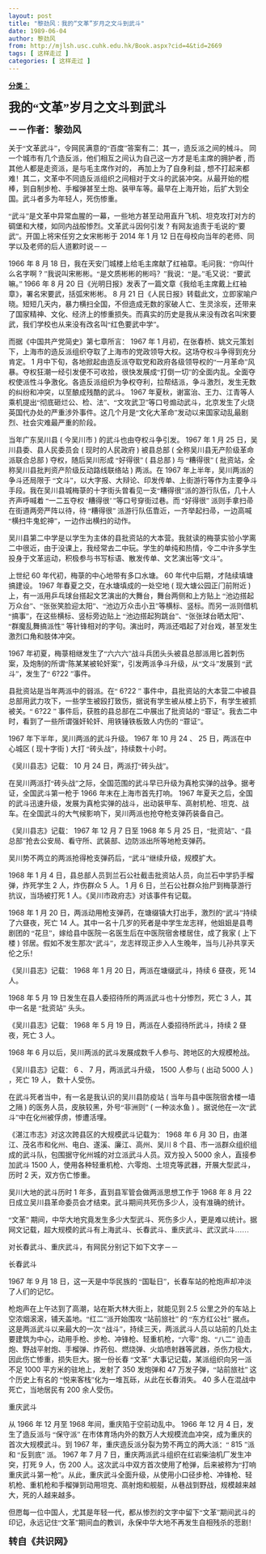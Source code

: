 ```yaml
---
layout: post
title: "黎劲风：我的“文革”岁月之文斗到武斗"
date: 1989-06-04
author: 黎劲风
from: http://mjlsh.usc.cuhk.edu.hk/Book.aspx?cid=4&tid=2669
tags: [ 这样走过 ]
categories: [ 这样走过 ]
---
```


<div style="margin: 15px 10px 10px 0px;">
 <div>
  <span id="ctl00_ContentPlaceHolder1_chapter1_SubjectLabel" style="font-weight:bold;text-decoration:underline;">
   分类：
  </span>
 </div>
 <!--[if gte mso 9]><xml>
 <o:OfficeDocumentSettings>
  <o:AllowPNG/>
 </o:OfficeDocumentSettings>
</xml><![endif]-->
 <!--[if gte mso 9]><xml>
 <w:WordDocument>
  <w:View>Normal</w:View>
  <w:Zoom>0</w:Zoom>
  <w:TrackMoves/>
  <w:TrackFormatting/>
  <w:PunctuationKerning/>
  <w:ValidateAgainstSchemas/>
  <w:SaveIfXMLInvalid>false</w:SaveIfXMLInvalid>
  <w:IgnoreMixedContent>false</w:IgnoreMixedContent>
  <w:AlwaysShowPlaceholderText>false</w:AlwaysShowPlaceholderText>
  <w:DoNotPromoteQF/>
  <w:LidThemeOther>EN-US</w:LidThemeOther>
  <w:LidThemeAsian>JA</w:LidThemeAsian>
  <w:LidThemeComplexScript>X-NONE</w:LidThemeComplexScript>
  <w:Compatibility>
   <w:BreakWrappedTables/>
   <w:SnapToGridInCell/>
   <w:WrapTextWithPunct/>
   <w:UseAsianBreakRules/>
   <w:DontGrowAutofit/>
   <w:SplitPgBreakAndParaMark/>
   <w:EnableOpenTypeKerning/>
   <w:DontFlipMirrorIndents/>
   <w:OverrideTableStyleHps/>
   <w:UseFELayout/>
  </w:Compatibility>
  <m:mathPr>
   <m:mathFont m:val="Cambria Math"/>
   <m:brkBin m:val="before"/>
   <m:brkBinSub m:val="&#45;-"/>
   <m:smallFrac m:val="off"/>
   <m:dispDef/>
   <m:lMargin m:val="0"/>
   <m:rMargin m:val="0"/>
   <m:defJc m:val="centerGroup"/>
   <m:wrapIndent m:val="1440"/>
   <m:intLim m:val="subSup"/>
   <m:naryLim m:val="undOvr"/>
  </m:mathPr></w:WordDocument>
</xml><![endif]-->
 <!--[if gte mso 9]><xml>
 <w:LatentStyles DefLockedState="false" DefUnhideWhenUsed="true"
  DefSemiHidden="true" DefQFormat="false" DefPriority="99"
  LatentStyleCount="276">
  <w:LsdException Locked="false" Priority="0" SemiHidden="false"
   UnhideWhenUsed="false" QFormat="true" Name="Normal"/>
  <w:LsdException Locked="false" Priority="9" SemiHidden="false"
   UnhideWhenUsed="false" QFormat="true" Name="heading 1"/>
  <w:LsdException Locked="false" Priority="9" QFormat="true" Name="heading 2"/>
  <w:LsdException Locked="false" Priority="9" QFormat="true" Name="heading 3"/>
  <w:LsdException Locked="false" Priority="9" QFormat="true" Name="heading 4"/>
  <w:LsdException Locked="false" Priority="9" QFormat="true" Name="heading 5"/>
  <w:LsdException Locked="false" Priority="9" QFormat="true" Name="heading 6"/>
  <w:LsdException Locked="false" Priority="9" QFormat="true" Name="heading 7"/>
  <w:LsdException Locked="false" Priority="9" QFormat="true" Name="heading 8"/>
  <w:LsdException Locked="false" Priority="9" QFormat="true" Name="heading 9"/>
  <w:LsdException Locked="false" Priority="39" Name="toc 1"/>
  <w:LsdException Locked="false" Priority="39" Name="toc 2"/>
  <w:LsdException Locked="false" Priority="39" Name="toc 3"/>
  <w:LsdException Locked="false" Priority="39" Name="toc 4"/>
  <w:LsdException Locked="false" Priority="39" Name="toc 5"/>
  <w:LsdException Locked="false" Priority="39" Name="toc 6"/>
  <w:LsdException Locked="false" Priority="39" Name="toc 7"/>
  <w:LsdException Locked="false" Priority="39" Name="toc 8"/>
  <w:LsdException Locked="false" Priority="39" Name="toc 9"/>
  <w:LsdException Locked="false" Priority="35" QFormat="true" Name="caption"/>
  <w:LsdException Locked="false" Priority="10" SemiHidden="false"
   UnhideWhenUsed="false" QFormat="true" Name="Title"/>
  <w:LsdException Locked="false" Priority="0" Name="Default Paragraph Font"/>
  <w:LsdException Locked="false" Priority="11" SemiHidden="false"
   UnhideWhenUsed="false" QFormat="true" Name="Subtitle"/>
  <w:LsdException Locked="false" Priority="22" SemiHidden="false"
   UnhideWhenUsed="false" QFormat="true" Name="Strong"/>
  <w:LsdException Locked="false" Priority="20" SemiHidden="false"
   UnhideWhenUsed="false" QFormat="true" Name="Emphasis"/>
  <w:LsdException Locked="false" Priority="59" SemiHidden="false"
   UnhideWhenUsed="false" Name="Table Grid"/>
  <w:LsdException Locked="false" UnhideWhenUsed="false" Name="Placeholder Text"/>
  <w:LsdException Locked="false" Priority="1" SemiHidden="false"
   UnhideWhenUsed="false" QFormat="true" Name="No Spacing"/>
  <w:LsdException Locked="false" Priority="60" SemiHidden="false"
   UnhideWhenUsed="false" Name="Light Shading"/>
  <w:LsdException Locked="false" Priority="61" SemiHidden="false"
   UnhideWhenUsed="false" Name="Light List"/>
  <w:LsdException Locked="false" Priority="62" SemiHidden="false"
   UnhideWhenUsed="false" Name="Light Grid"/>
  <w:LsdException Locked="false" Priority="63" SemiHidden="false"
   UnhideWhenUsed="false" Name="Medium Shading 1"/>
  <w:LsdException Locked="false" Priority="64" SemiHidden="false"
   UnhideWhenUsed="false" Name="Medium Shading 2"/>
  <w:LsdException Locked="false" Priority="65" SemiHidden="false"
   UnhideWhenUsed="false" Name="Medium List 1"/>
  <w:LsdException Locked="false" Priority="66" SemiHidden="false"
   UnhideWhenUsed="false" Name="Medium List 2"/>
  <w:LsdException Locked="false" Priority="67" SemiHidden="false"
   UnhideWhenUsed="false" Name="Medium Grid 1"/>
  <w:LsdException Locked="false" Priority="68" SemiHidden="false"
   UnhideWhenUsed="false" Name="Medium Grid 2"/>
  <w:LsdException Locked="false" Priority="69" SemiHidden="false"
   UnhideWhenUsed="false" Name="Medium Grid 3"/>
  <w:LsdException Locked="false" Priority="70" SemiHidden="false"
   UnhideWhenUsed="false" Name="Dark List"/>
  <w:LsdException Locked="false" Priority="71" SemiHidden="false"
   UnhideWhenUsed="false" Name="Colorful Shading"/>
  <w:LsdException Locked="false" Priority="72" SemiHidden="false"
   UnhideWhenUsed="false" Name="Colorful List"/>
  <w:LsdException Locked="false" Priority="73" SemiHidden="false"
   UnhideWhenUsed="false" Name="Colorful Grid"/>
  <w:LsdException Locked="false" Priority="60" SemiHidden="false"
   UnhideWhenUsed="false" Name="Light Shading Accent 1"/>
  <w:LsdException Locked="false" Priority="61" SemiHidden="false"
   UnhideWhenUsed="false" Name="Light List Accent 1"/>
  <w:LsdException Locked="false" Priority="62" SemiHidden="false"
   UnhideWhenUsed="false" Name="Light Grid Accent 1"/>
  <w:LsdException Locked="false" Priority="63" SemiHidden="false"
   UnhideWhenUsed="false" Name="Medium Shading 1 Accent 1"/>
  <w:LsdException Locked="false" Priority="64" SemiHidden="false"
   UnhideWhenUsed="false" Name="Medium Shading 2 Accent 1"/>
  <w:LsdException Locked="false" Priority="65" SemiHidden="false"
   UnhideWhenUsed="false" Name="Medium List 1 Accent 1"/>
  <w:LsdException Locked="false" UnhideWhenUsed="false" Name="Revision"/>
  <w:LsdException Locked="false" Priority="34" SemiHidden="false"
   UnhideWhenUsed="false" QFormat="true" Name="List Paragraph"/>
  <w:LsdException Locked="false" Priority="29" SemiHidden="false"
   UnhideWhenUsed="false" QFormat="true" Name="Quote"/>
  <w:LsdException Locked="false" Priority="30" SemiHidden="false"
   UnhideWhenUsed="false" QFormat="true" Name="Intense Quote"/>
  <w:LsdException Locked="false" Priority="66" SemiHidden="false"
   UnhideWhenUsed="false" Name="Medium List 2 Accent 1"/>
  <w:LsdException Locked="false" Priority="67" SemiHidden="false"
   UnhideWhenUsed="false" Name="Medium Grid 1 Accent 1"/>
  <w:LsdException Locked="false" Priority="68" SemiHidden="false"
   UnhideWhenUsed="false" Name="Medium Grid 2 Accent 1"/>
  <w:LsdException Locked="false" Priority="69" SemiHidden="false"
   UnhideWhenUsed="false" Name="Medium Grid 3 Accent 1"/>
  <w:LsdException Locked="false" Priority="70" SemiHidden="false"
   UnhideWhenUsed="false" Name="Dark List Accent 1"/>
  <w:LsdException Locked="false" Priority="71" SemiHidden="false"
   UnhideWhenUsed="false" Name="Colorful Shading Accent 1"/>
  <w:LsdException Locked="false" Priority="72" SemiHidden="false"
   UnhideWhenUsed="false" Name="Colorful List Accent 1"/>
  <w:LsdException Locked="false" Priority="73" SemiHidden="false"
   UnhideWhenUsed="false" Name="Colorful Grid Accent 1"/>
  <w:LsdException Locked="false" Priority="60" SemiHidden="false"
   UnhideWhenUsed="false" Name="Light Shading Accent 2"/>
  <w:LsdException Locked="false" Priority="61" SemiHidden="false"
   UnhideWhenUsed="false" Name="Light List Accent 2"/>
  <w:LsdException Locked="false" Priority="62" SemiHidden="false"
   UnhideWhenUsed="false" Name="Light Grid Accent 2"/>
  <w:LsdException Locked="false" Priority="63" SemiHidden="false"
   UnhideWhenUsed="false" Name="Medium Shading 1 Accent 2"/>
  <w:LsdException Locked="false" Priority="64" SemiHidden="false"
   UnhideWhenUsed="false" Name="Medium Shading 2 Accent 2"/>
  <w:LsdException Locked="false" Priority="65" SemiHidden="false"
   UnhideWhenUsed="false" Name="Medium List 1 Accent 2"/>
  <w:LsdException Locked="false" Priority="66" SemiHidden="false"
   UnhideWhenUsed="false" Name="Medium List 2 Accent 2"/>
  <w:LsdException Locked="false" Priority="67" SemiHidden="false"
   UnhideWhenUsed="false" Name="Medium Grid 1 Accent 2"/>
  <w:LsdException Locked="false" Priority="68" SemiHidden="false"
   UnhideWhenUsed="false" Name="Medium Grid 2 Accent 2"/>
  <w:LsdException Locked="false" Priority="69" SemiHidden="false"
   UnhideWhenUsed="false" Name="Medium Grid 3 Accent 2"/>
  <w:LsdException Locked="false" Priority="70" SemiHidden="false"
   UnhideWhenUsed="false" Name="Dark List Accent 2"/>
  <w:LsdException Locked="false" Priority="71" SemiHidden="false"
   UnhideWhenUsed="false" Name="Colorful Shading Accent 2"/>
  <w:LsdException Locked="false" Priority="72" SemiHidden="false"
   UnhideWhenUsed="false" Name="Colorful List Accent 2"/>
  <w:LsdException Locked="false" Priority="73" SemiHidden="false"
   UnhideWhenUsed="false" Name="Colorful Grid Accent 2"/>
  <w:LsdException Locked="false" Priority="60" SemiHidden="false"
   UnhideWhenUsed="false" Name="Light Shading Accent 3"/>
  <w:LsdException Locked="false" Priority="61" SemiHidden="false"
   UnhideWhenUsed="false" Name="Light List Accent 3"/>
  <w:LsdException Locked="false" Priority="62" SemiHidden="false"
   UnhideWhenUsed="false" Name="Light Grid Accent 3"/>
  <w:LsdException Locked="false" Priority="63" SemiHidden="false"
   UnhideWhenUsed="false" Name="Medium Shading 1 Accent 3"/>
  <w:LsdException Locked="false" Priority="64" SemiHidden="false"
   UnhideWhenUsed="false" Name="Medium Shading 2 Accent 3"/>
  <w:LsdException Locked="false" Priority="65" SemiHidden="false"
   UnhideWhenUsed="false" Name="Medium List 1 Accent 3"/>
  <w:LsdException Locked="false" Priority="66" SemiHidden="false"
   UnhideWhenUsed="false" Name="Medium List 2 Accent 3"/>
  <w:LsdException Locked="false" Priority="67" SemiHidden="false"
   UnhideWhenUsed="false" Name="Medium Grid 1 Accent 3"/>
  <w:LsdException Locked="false" Priority="68" SemiHidden="false"
   UnhideWhenUsed="false" Name="Medium Grid 2 Accent 3"/>
  <w:LsdException Locked="false" Priority="69" SemiHidden="false"
   UnhideWhenUsed="false" Name="Medium Grid 3 Accent 3"/>
  <w:LsdException Locked="false" Priority="70" SemiHidden="false"
   UnhideWhenUsed="false" Name="Dark List Accent 3"/>
  <w:LsdException Locked="false" Priority="71" SemiHidden="false"
   UnhideWhenUsed="false" Name="Colorful Shading Accent 3"/>
  <w:LsdException Locked="false" Priority="72" SemiHidden="false"
   UnhideWhenUsed="false" Name="Colorful List Accent 3"/>
  <w:LsdException Locked="false" Priority="73" SemiHidden="false"
   UnhideWhenUsed="false" Name="Colorful Grid Accent 3"/>
  <w:LsdException Locked="false" Priority="60" SemiHidden="false"
   UnhideWhenUsed="false" Name="Light Shading Accent 4"/>
  <w:LsdException Locked="false" Priority="61" SemiHidden="false"
   UnhideWhenUsed="false" Name="Light List Accent 4"/>
  <w:LsdException Locked="false" Priority="62" SemiHidden="false"
   UnhideWhenUsed="false" Name="Light Grid Accent 4"/>
  <w:LsdException Locked="false" Priority="63" SemiHidden="false"
   UnhideWhenUsed="false" Name="Medium Shading 1 Accent 4"/>
  <w:LsdException Locked="false" Priority="64" SemiHidden="false"
   UnhideWhenUsed="false" Name="Medium Shading 2 Accent 4"/>
  <w:LsdException Locked="false" Priority="65" SemiHidden="false"
   UnhideWhenUsed="false" Name="Medium List 1 Accent 4"/>
  <w:LsdException Locked="false" Priority="66" SemiHidden="false"
   UnhideWhenUsed="false" Name="Medium List 2 Accent 4"/>
  <w:LsdException Locked="false" Priority="67" SemiHidden="false"
   UnhideWhenUsed="false" Name="Medium Grid 1 Accent 4"/>
  <w:LsdException Locked="false" Priority="68" SemiHidden="false"
   UnhideWhenUsed="false" Name="Medium Grid 2 Accent 4"/>
  <w:LsdException Locked="false" Priority="69" SemiHidden="false"
   UnhideWhenUsed="false" Name="Medium Grid 3 Accent 4"/>
  <w:LsdException Locked="false" Priority="70" SemiHidden="false"
   UnhideWhenUsed="false" Name="Dark List Accent 4"/>
  <w:LsdException Locked="false" Priority="71" SemiHidden="false"
   UnhideWhenUsed="false" Name="Colorful Shading Accent 4"/>
  <w:LsdException Locked="false" Priority="72" SemiHidden="false"
   UnhideWhenUsed="false" Name="Colorful List Accent 4"/>
  <w:LsdException Locked="false" Priority="73" SemiHidden="false"
   UnhideWhenUsed="false" Name="Colorful Grid Accent 4"/>
  <w:LsdException Locked="false" Priority="60" SemiHidden="false"
   UnhideWhenUsed="false" Name="Light Shading Accent 5"/>
  <w:LsdException Locked="false" Priority="61" SemiHidden="false"
   UnhideWhenUsed="false" Name="Light List Accent 5"/>
  <w:LsdException Locked="false" Priority="62" SemiHidden="false"
   UnhideWhenUsed="false" Name="Light Grid Accent 5"/>
  <w:LsdException Locked="false" Priority="63" SemiHidden="false"
   UnhideWhenUsed="false" Name="Medium Shading 1 Accent 5"/>
  <w:LsdException Locked="false" Priority="64" SemiHidden="false"
   UnhideWhenUsed="false" Name="Medium Shading 2 Accent 5"/>
  <w:LsdException Locked="false" Priority="65" SemiHidden="false"
   UnhideWhenUsed="false" Name="Medium List 1 Accent 5"/>
  <w:LsdException Locked="false" Priority="66" SemiHidden="false"
   UnhideWhenUsed="false" Name="Medium List 2 Accent 5"/>
  <w:LsdException Locked="false" Priority="67" SemiHidden="false"
   UnhideWhenUsed="false" Name="Medium Grid 1 Accent 5"/>
  <w:LsdException Locked="false" Priority="68" SemiHidden="false"
   UnhideWhenUsed="false" Name="Medium Grid 2 Accent 5"/>
  <w:LsdException Locked="false" Priority="69" SemiHidden="false"
   UnhideWhenUsed="false" Name="Medium Grid 3 Accent 5"/>
  <w:LsdException Locked="false" Priority="70" SemiHidden="false"
   UnhideWhenUsed="false" Name="Dark List Accent 5"/>
  <w:LsdException Locked="false" Priority="71" SemiHidden="false"
   UnhideWhenUsed="false" Name="Colorful Shading Accent 5"/>
  <w:LsdException Locked="false" Priority="72" SemiHidden="false"
   UnhideWhenUsed="false" Name="Colorful List Accent 5"/>
  <w:LsdException Locked="false" Priority="73" SemiHidden="false"
   UnhideWhenUsed="false" Name="Colorful Grid Accent 5"/>
  <w:LsdException Locked="false" Priority="60" SemiHidden="false"
   UnhideWhenUsed="false" Name="Light Shading Accent 6"/>
  <w:LsdException Locked="false" Priority="61" SemiHidden="false"
   UnhideWhenUsed="false" Name="Light List Accent 6"/>
  <w:LsdException Locked="false" Priority="62" SemiHidden="false"
   UnhideWhenUsed="false" Name="Light Grid Accent 6"/>
  <w:LsdException Locked="false" Priority="63" SemiHidden="false"
   UnhideWhenUsed="false" Name="Medium Shading 1 Accent 6"/>
  <w:LsdException Locked="false" Priority="64" SemiHidden="false"
   UnhideWhenUsed="false" Name="Medium Shading 2 Accent 6"/>
  <w:LsdException Locked="false" Priority="65" SemiHidden="false"
   UnhideWhenUsed="false" Name="Medium List 1 Accent 6"/>
  <w:LsdException Locked="false" Priority="66" SemiHidden="false"
   UnhideWhenUsed="false" Name="Medium List 2 Accent 6"/>
  <w:LsdException Locked="false" Priority="67" SemiHidden="false"
   UnhideWhenUsed="false" Name="Medium Grid 1 Accent 6"/>
  <w:LsdException Locked="false" Priority="68" SemiHidden="false"
   UnhideWhenUsed="false" Name="Medium Grid 2 Accent 6"/>
  <w:LsdException Locked="false" Priority="69" SemiHidden="false"
   UnhideWhenUsed="false" Name="Medium Grid 3 Accent 6"/>
  <w:LsdException Locked="false" Priority="70" SemiHidden="false"
   UnhideWhenUsed="false" Name="Dark List Accent 6"/>
  <w:LsdException Locked="false" Priority="71" SemiHidden="false"
   UnhideWhenUsed="false" Name="Colorful Shading Accent 6"/>
  <w:LsdException Locked="false" Priority="72" SemiHidden="false"
   UnhideWhenUsed="false" Name="Colorful List Accent 6"/>
  <w:LsdException Locked="false" Priority="73" SemiHidden="false"
   UnhideWhenUsed="false" Name="Colorful Grid Accent 6"/>
  <w:LsdException Locked="false" Priority="19" SemiHidden="false"
   UnhideWhenUsed="false" QFormat="true" Name="Subtle Emphasis"/>
  <w:LsdException Locked="false" Priority="21" SemiHidden="false"
   UnhideWhenUsed="false" QFormat="true" Name="Intense Emphasis"/>
  <w:LsdException Locked="false" Priority="31" SemiHidden="false"
   UnhideWhenUsed="false" QFormat="true" Name="Subtle Reference"/>
  <w:LsdException Locked="false" Priority="32" SemiHidden="false"
   UnhideWhenUsed="false" QFormat="true" Name="Intense Reference"/>
  <w:LsdException Locked="false" Priority="33" SemiHidden="false"
   UnhideWhenUsed="false" QFormat="true" Name="Book Title"/>
  <w:LsdException Locked="false" Priority="37" Name="Bibliography"/>
  <w:LsdException Locked="false" Priority="39" QFormat="true" Name="TOC Heading"/>
 </w:LatentStyles>
</xml><![endif]-->
 <!--[if gte mso 10]>
<style>
 /* Style Definitions */
table.MsoNormalTable
	{mso-style-name:"Table Normal";
	mso-tstyle-rowband-size:0;
	mso-tstyle-colband-size:0;
	mso-style-noshow:yes;
	mso-style-priority:99;
	mso-style-parent:"";
	mso-padding-alt:0in 5.4pt 0in 5.4pt;
	mso-para-margin:0in;
	mso-para-margin-bottom:.0001pt;
	mso-pagination:widow-orphan;
	font-size:10.0pt;
	font-family:"Times New Roman";}
</style>
<![endif]-->
 <!--StartFragment-->
 <p class="MsoNormal">
  <o:p>
   <b>
    <font size="5">
    </font>
   </b>
  </o:p>
 </p>
 <p class="MsoNormal">
  <b>
   <span lang="ZH-CN" style="font-family: 宋体;">
    <font size="5">
     我的“文革”岁月之文斗到武斗
    </font>
   </span>
   <font size="4">
    <o:p>
    </o:p>
   </font>
  </b>
 </p>
 <p class="MsoNormal">
  <b>
   <font size="4">
    <span lang="ZH-CN" style='font-family:宋体;mso-ascii-font-family:
"Times New Roman"'>
     －－作者：黎劲风
    </span>
    <o:p>
    </o:p>
   </font>
  </b>
 </p>
 <p class="MsoNormal">
  <o:p>
  </o:p>
 </p>
 <p class="MsoNormal">
  <span lang="ZH-CN" style='font-family:宋体;mso-ascii-font-family:
"Times New Roman"'>
   关于“文革武斗”，令网民满意的“百度”答案有二：其一，造反派之间的械斗。
  </span>
  <span lang="ZH-CN">
  </span>
  <span lang="ZH-CN" style='font-family:宋体;mso-ascii-font-family:"Times New Roman"'>
   同一个城市有几个造反派，他们相互之间认为自己这一方才是毛主席的拥护者
  </span>
  ,
  <span lang="ZH-CN" style='font-family:宋体;mso-ascii-font-family:"Times New Roman"'>
   而其他人都是走资派，是与毛主席作对的，
  </span>
  <span lang="ZH-CN">
  </span>
  <span lang="ZH-CN" style='font-family:宋体;mso-ascii-font-family:
"Times New Roman"'>
   再加上为了自身利益
  </span>
  ,
  <span lang="ZH-CN" style='font-family:宋体;
mso-ascii-font-family:"Times New Roman"'>
   想不打起来都难！其二，文革中不同造反派组织之间相对于文斗的武装冲突。从最开始的棍棒，到自制步枪、手榴弹甚至土炮、装甲车等。最早在上海开始，后扩大到全国。武斗者多为年轻人，死伤惨重。
  </span>
  <o:p>
  </o:p>
 </p>
 <p class="MsoNormal">
  <span lang="ZH-CN" style='font-family:宋体;mso-ascii-font-family:
"Times New Roman"'>
   “武斗”是文革中异常血腥的一幕，一些地方甚至动用直升飞机、坦克攻打对方的碉堡和大楼，如同内战般惨烈。文革武斗因何引发
  </span>
  ?
  <span lang="ZH-CN" style='font-family:宋体;mso-ascii-font-family:"Times New Roman"'>
   有网友追责于毛说的“要武”。开国上将宋任穷之女宋彬彬于
  </span>
  2014
  <span lang="ZH-CN" style='font-family:宋体;mso-ascii-font-family:"Times New Roman"'>
   年
  </span>
  1
  <span lang="ZH-CN" style='font-family:宋体;mso-ascii-font-family:"Times New Roman"'>
   月
  </span>
  12
  <span lang="ZH-CN" style='font-family:宋体;mso-ascii-font-family:"Times New Roman"'>
   日在母校向当年的老师、同学以及老师的后人道歉时说－－
  </span>
  <o:p>
  </o:p>
 </p>
 <p class="MsoNormal">
  1966
  <span lang="ZH-CN" style='font-family:宋体;mso-ascii-font-family:
"Times New Roman"'>
   年
  </span>
  8
  <span lang="ZH-CN" style='font-family:宋体;mso-ascii-font-family:
"Times New Roman"'>
   月
  </span>
  18
  <span lang="ZH-CN" style='font-family:宋体;mso-ascii-font-family:
"Times New Roman"'>
   日，我在天安门城楼上给毛主席献了红袖章。毛问我：“你叫什么名字啊
  </span>
  ?
  <span lang="ZH-CN" style='font-family:宋体;mso-ascii-font-family:"Times New Roman"'>
   ”我说叫宋彬彬。“是文质彬彬的彬吗？”我说：“是。”毛又说：“要武嘛。”
  </span>
  1966
  <span lang="ZH-CN" style='font-family:宋体;mso-ascii-font-family:"Times New Roman"'>
   年
  </span>
  8
  <span lang="ZH-CN" style='font-family:宋体;mso-ascii-font-family:"Times New Roman"'>
   月
  </span>
  20
  <span lang="ZH-CN" style='font-family:宋体;mso-ascii-font-family:"Times New Roman"'>
   日《光明日报》发表了一篇文章《我给毛主席戴上红袖章》，署名宋要武，括弧宋彬彬。
  </span>
  8
  <span lang="ZH-CN" style='font-family:宋体;mso-ascii-font-family:"Times New Roman"'>
   月
  </span>
  21
  <span lang="ZH-CN" style='font-family:宋体;mso-ascii-font-family:"Times New Roman"'>
   日《人民日报》转载此文，立即家喻户晓。短短几天内，暴力横扫全国，不但造成无数的家破人亡、生灵涂炭，还带来了国家精神、文化、经济上的惨重损失。而真实的历史是我从来没有改名叫宋要武，我们学校也从来没有改名叫“红色要武中学”。
  </span>
  <o:p>
  </o:p>
 </p>
 <p class="MsoNormal">
  <span lang="ZH-CN" style='font-family:宋体;mso-ascii-font-family:
"Times New Roman"'>
   而据《中国共产党简史》第七章所言：
  </span>
  1967
  <span lang="ZH-CN" style='font-family:宋体;mso-ascii-font-family:"Times New Roman"'>
   年
  </span>
  1
  <span lang="ZH-CN" style='font-family:宋体;mso-ascii-font-family:"Times New Roman"'>
   月初，在张春桥、姚文元策划下，上海市的造反派组织夺取了上海市的党政领导大权。这场夺权斗争得到充分肯定。
  </span>
  1
  <span lang="ZH-CN" style='font-family:宋体;mso-ascii-font-family:"Times New Roman"'>
   月中下旬，各地掀起由造反派夺取党和政府各级领导权的“一月革命”风暴。夺权狂潮一经引发便不可收拾，很快发展成“打倒一切”的全面内乱。全面夺权使派性斗争激化。各造反派组织为争权夺利，拉帮结派，争斗激烈，发生无数的纠纷和冲突，以至酿成残酷的武斗。
  </span>
  1967
  <span lang="ZH-CN" style='font-family:宋体;mso-ascii-font-family:"Times New Roman"'>
   年夏秋，谢富治、王力、江青等人乘机提出“彻底砸烂公、检、法”、“文攻武卫”等口号煽动武斗，北京发生了火烧英国代办处的严重涉外事件。这几个月是“文化大革命”发动以来国家动乱最剧烈、社会灾难最严重的阶段。
  </span>
  <o:p>
  </o:p>
 </p>
 <p class="MsoNormal">
  <span lang="ZH-CN" style='font-family:宋体;mso-ascii-font-family:
"Times New Roman"'>
   当年广东吴川县
  </span>
  (
  <span lang="ZH-CN" style='font-family:宋体;
mso-ascii-font-family:"Times New Roman"'>
   今吴川市
  </span>
  )
  <span lang="ZH-CN" style='font-family:宋体;mso-ascii-font-family:"Times New Roman"'>
   的武斗也由夺权斗争引发。
  </span>
  1967
  <span lang="ZH-CN" style='font-family:宋体;mso-ascii-font-family:"Times New Roman"'>
   年
  </span>
  1
  <span lang="ZH-CN" style='font-family:宋体;mso-ascii-font-family:"Times New Roman"'>
   月
  </span>
  25
  <span lang="ZH-CN" style='font-family:宋体;mso-ascii-font-family:"Times New Roman"'>
   日，吴川县委、县人民委员会
  </span>
  (
  <span lang="ZH-CN" style='font-family:宋体;mso-ascii-font-family:"Times New Roman"'>
   现时的人民政府
  </span>
  )
  <span lang="ZH-CN" style='font-family:宋体;mso-ascii-font-family:"Times New Roman"'>
   被县总部
  </span>
  (
  <span lang="ZH-CN" style='font-family:宋体;mso-ascii-font-family:"Times New Roman"'>
   全称吴川县无产阶级革命派联合总部
  </span>
  )
  <span lang="ZH-CN" style='font-family:宋体;mso-ascii-font-family:"Times New Roman"'>
   夺权，随后吴川形成
  </span>
  <span lang="ZH-CN">
  </span>
  <span lang="ZH-CN" style='font-family:宋体;mso-ascii-font-family:
"Times New Roman"'>
   “好得很”
  </span>
  (
  <span lang="ZH-CN" style='font-family:宋体;
mso-ascii-font-family:"Times New Roman"'>
   县总部
  </span>
  )
  <span lang="ZH-CN" style='font-family:宋体;mso-ascii-font-family:"Times New Roman"'>
   与
  </span>
  <span lang="ZH-CN">
  </span>
  <span lang="ZH-CN" style='font-family:宋体;mso-ascii-font-family:
"Times New Roman"'>
   “糟得很”
  </span>
  (
  <span lang="ZH-CN" style='font-family:宋体;
mso-ascii-font-family:"Times New Roman"'>
   批资站，全称吴川县批判资产阶级反动路线联络站
  </span>
  )
  <span lang="ZH-CN" style='font-family:宋体;mso-ascii-font-family:"Times New Roman"'>
   两派。在
  </span>
  1967
  <span lang="ZH-CN" style='font-family:宋体;mso-ascii-font-family:"Times New Roman"'>
   年上半年，吴川两派的争斗还局限于
  </span>
  <span lang="ZH-CN">
  </span>
  <span lang="ZH-CN" style='font-family:宋体;mso-ascii-font-family:
"Times New Roman"'>
   “文斗”，以大字报、大辩论、印发传单、上街游行等作为主要争斗手段。我在吴川县城梅菉的十字街头曾看见一支“糟得很”派的游行队伍，几十人齐声呼喊着
  </span>
  <span lang="ZH-CN">
  </span>
  <span lang="ZH-CN" style='font-family:宋体;mso-ascii-font-family:
"Times New Roman"'>
   “一二五夺权
  </span>
  <span lang="ZH-CN">
  </span>
  <span lang="ZH-CN" style='font-family:宋体;mso-ascii-font-family:"Times New Roman"'>
   ‘糟得很’
  </span>
  <span lang="ZH-CN">
  </span>
  <span lang="ZH-CN" style='font-family:宋体;mso-ascii-font-family:
"Times New Roman"'>
   ”等口号穿街过巷。而
  </span>
  <span lang="ZH-CN">
  </span>
  <span lang="ZH-CN" style='font-family:宋体;mso-ascii-font-family:"Times New Roman"'>
   “好得很”
  </span>
  <span lang="ZH-CN">
  </span>
  <span lang="ZH-CN" style='font-family:宋体;mso-ascii-font-family:
"Times New Roman"'>
   派则手拿扫帚在街道两旁严阵以待，待
  </span>
  <span lang="ZH-CN">
  </span>
  <span lang="ZH-CN" style='font-family:宋体;mso-ascii-font-family:"Times New Roman"'>
   “糟得很”
  </span>
  <span lang="ZH-CN">
  </span>
  <span lang="ZH-CN" style='font-family:宋体;mso-ascii-font-family:
"Times New Roman"'>
   派游行队伍靠近，一齐举起扫帚，一边高喊“横扫牛鬼蛇神”，一边作出横扫的动作。
  </span>
  <o:p>
  </o:p>
 </p>
 <p class="MsoNormal">
  <span lang="ZH-CN" style='font-family:宋体;mso-ascii-font-family:
"Times New Roman"'>
   吴川县第二中学是以学生为主体的县批资站的大本营。我就读的梅菉实验小学离二中很近，由于没课上，我经常去二中玩。学生的单纯和热情，令二中许多学生投身于文革运动，积极参与书写标语、散发传单、文艺演出等“文斗”。
  </span>
  <o:p>
  </o:p>
 </p>
 <p class="MsoNormal">
  <span lang="ZH-CN" style='font-family:宋体;mso-ascii-font-family:
"Times New Roman"'>
   上世纪
  </span>
  60
  <span lang="ZH-CN" style='font-family:宋体;
mso-ascii-font-family:"Times New Roman"'>
   年代初，梅菉的中心地带有多口水塘。
  </span>
  60
  <span lang="ZH-CN" style='font-family:宋体;mso-ascii-font-family:"Times New Roman"'>
   年代中后期，才陆续填塘搞建设。
  </span>
  1967
  <span lang="ZH-CN" style='font-family:宋体;mso-ascii-font-family:"Times New Roman"'>
   年春夏之交，在水塘填成的一处空地
  </span>
  (
  <span lang="ZH-CN" style='font-family:宋体;mso-ascii-font-family:"Times New Roman"'>
   现大塘公园正门前附近
  </span>
  )
  <span lang="ZH-CN" style='font-family:宋体;mso-ascii-font-family:"Times New Roman"'>
   上，有一派用乒乓球台搭起文艺演出的大舞台，舞台两侧和上方贴上
  </span>
  <span lang="ZH-CN">
  </span>
  <span lang="ZH-CN" style='font-family:宋体;mso-ascii-font-family:
"Times New Roman"'>
   “池边搭起万众台”、“张张笑脸迎太阳”、“池边万众击小丑”等横标、竖标。而另一派则借机
  </span>
  <span lang="ZH-CN">
  </span>
  <span lang="ZH-CN" style='font-family:宋体;mso-ascii-font-family:
"Times New Roman"'>
   “搞事”，在这些横标、竖标旁边贴上
  </span>
  <span lang="ZH-CN">
  </span>
  <span lang="ZH-CN" style='font-family:宋体;mso-ascii-font-family:"Times New Roman"'>
   “池边搭起狗跳台”、“张张球台晒太阳”、“群魔乱舞搞派性”
  </span>
  <span lang="ZH-CN">
  </span>
  <span lang="ZH-CN" style='font-family:宋体;mso-ascii-font-family:
"Times New Roman"'>
   等针锋相对的字句。演出时，两派还唱起了对台戏，甚至发生激烈口角和肢体冲突。
  </span>
  <o:p>
  </o:p>
 </p>
 <p class="MsoNormal">
  1967
  <span lang="ZH-CN" style='font-family:宋体;mso-ascii-font-family:
"Times New Roman"'>
   年初夏，梅菉相继发生了“六六六”战斗兵团头头被县总部派用匕首刺伤案，及炮制的所谓“陈某某被轮奸案”，引发两派争斗升级，从“文斗”发展到
  </span>
  <span lang="ZH-CN">
  </span>
  <span lang="ZH-CN" style='font-family:宋体;mso-ascii-font-family:
"Times New Roman"'>
   “武斗”，发生了“
  </span>
  6?22
  <span lang="ZH-CN" style='font-family:
宋体;mso-ascii-font-family:"Times New Roman"'>
   ”事件。
  </span>
  <o:p>
  </o:p>
 </p>
 <p class="MsoNormal">
  <span lang="ZH-CN" style='font-family:宋体;mso-ascii-font-family:
"Times New Roman"'>
   县批资站是当年两派中的弱派。在“
  </span>
  6?22
  <span lang="ZH-CN" style='font-family:宋体;mso-ascii-font-family:"Times New Roman"'>
   ”
  </span>
  <span lang="ZH-CN">
  </span>
  <span lang="ZH-CN" style='font-family:宋体;mso-ascii-font-family:
"Times New Roman"'>
   事件中，县批资站的大本营二中被县总部用武力攻下，一些学生被殴打致伤，据说有学生被从楼上扔下，有学生被抓被关。“
  </span>
  6?22
  <span lang="ZH-CN" style='font-family:宋体;mso-ascii-font-family:"Times New Roman"'>
   ”
  </span>
  <span lang="ZH-CN">
  </span>
  <span lang="ZH-CN" style='font-family:宋体;mso-ascii-font-family:
"Times New Roman"'>
   事件后，获胜的县总部在二中展出了批资站的
  </span>
  <span lang="ZH-CN">
  </span>
  <span lang="ZH-CN" style='font-family:宋体;mso-ascii-font-family:"Times New Roman"'>
   “罪证”。我去二中时，看到了一些所谓强奸轮奸、用铁锤铁板致人内伤的
  </span>
  <span lang="ZH-CN">
  </span>
  <span lang="ZH-CN" style='font-family:宋体;mso-ascii-font-family:
"Times New Roman"'>
   “罪证”。
  </span>
  <o:p>
  </o:p>
 </p>
 <p class="MsoNormal">
  1967
  <span lang="ZH-CN" style='font-family:宋体;mso-ascii-font-family:
"Times New Roman"'>
   年下半年，吴川两派的武斗升级。
  </span>
  1967
  <span lang="ZH-CN" style='font-family:
宋体;mso-ascii-font-family:"Times New Roman"'>
   年
  </span>
  10
  <span lang="ZH-CN" style='font-family:宋体;mso-ascii-font-family:"Times New Roman"'>
   月
  </span>
  24
  <span lang="ZH-CN" style='font-family:宋体;mso-ascii-font-family:"Times New Roman"'>
   、
  </span>
  25
  <span lang="ZH-CN" style='font-family:宋体;mso-ascii-font-family:"Times New Roman"'>
   日，两派在中心城区
  </span>
  (
  <span lang="ZH-CN" style='font-family:宋体;mso-ascii-font-family:"Times New Roman"'>
   现十字街
  </span>
  )
  <span lang="ZH-CN" style='font-family:宋体;mso-ascii-font-family:"Times New Roman"'>
   大打
  </span>
  <span lang="ZH-CN">
  </span>
  <span lang="ZH-CN" style='font-family:宋体;mso-ascii-font-family:
"Times New Roman"'>
   “砖头战”，持续数十小时。
  </span>
  <o:p>
  </o:p>
 </p>
 <p class="MsoNormal">
  <span lang="ZH-CN" style='font-family:宋体;mso-ascii-font-family:
"Times New Roman"'>
   《吴川县志》记载：
  </span>
  10
  <span lang="ZH-CN" style='font-family:宋体;
mso-ascii-font-family:"Times New Roman"'>
   月
  </span>
  24
  <span lang="ZH-CN" style='font-family:宋体;mso-ascii-font-family:"Times New Roman"'>
   日，两派打“砖头战”。
  </span>
  <o:p>
  </o:p>
 </p>
 <p class="MsoNormal">
  <span lang="ZH-CN" style='font-family:宋体;mso-ascii-font-family:
"Times New Roman"'>
   在吴川两派打“砖头战”之际，全国范围的武斗早已升级为真枪实弹的战争。据考证，全国武斗第一枪于
  </span>
  1966
  <span lang="ZH-CN" style='font-family:宋体;mso-ascii-font-family:"Times New Roman"'>
   年末在上海市首先打响。
  </span>
  1967
  <span lang="ZH-CN" style='font-family:宋体;mso-ascii-font-family:"Times New Roman"'>
   年夏天之后，全国的武斗迅速升级，发展为真枪实弹的战斗，出动装甲车、高射机枪、坦克、战车。在全国武斗的大气候影响下，吴川两派也抢夺枪支弹药装备自己。
  </span>
  <o:p>
  </o:p>
 </p>
 <p class="MsoNormal">
  <span lang="ZH-CN" style='font-family:宋体;mso-ascii-font-family:
"Times New Roman"'>
   《吴川县志》记载：
  </span>
  1967
  <span lang="ZH-CN" style='font-family:
宋体;mso-ascii-font-family:"Times New Roman"'>
   年
  </span>
  12
  <span lang="ZH-CN" style='font-family:宋体;mso-ascii-font-family:"Times New Roman"'>
   月
  </span>
  7
  <span lang="ZH-CN" style='font-family:宋体;mso-ascii-font-family:"Times New Roman"'>
   日至
  </span>
  1968
  <span lang="ZH-CN" style='font-family:宋体;mso-ascii-font-family:"Times New Roman"'>
   年
  </span>
  5
  <span lang="ZH-CN" style='font-family:宋体;mso-ascii-font-family:"Times New Roman"'>
   月
  </span>
  25
  <span lang="ZH-CN" style='font-family:宋体;mso-ascii-font-family:"Times New Roman"'>
   日，“批资站”、“县总部”抢去公安局、看守所、武装部、边防派出所等地枪支弹药。
  </span>
  <o:p>
  </o:p>
 </p>
 <p class="MsoNormal">
  <span lang="ZH-CN" style='font-family:宋体;mso-ascii-font-family:
"Times New Roman"'>
   吴川势不两立的两派抢得枪支弹药后，“武斗”继续升级，规模扩大。
  </span>
  <o:p>
  </o:p>
 </p>
 <p class="MsoNormal">
  1968
  <span lang="ZH-CN" style='font-family:宋体;mso-ascii-font-family:
"Times New Roman"'>
   年
  </span>
  1
  <span lang="ZH-CN" style='font-family:宋体;mso-ascii-font-family:
"Times New Roman"'>
   月
  </span>
  4
  <span lang="ZH-CN" style='font-family:宋体;mso-ascii-font-family:
"Times New Roman"'>
   日，县总部人员到兰石公社截击批资站人员，向兰石中学扔手榴弹，炸死学生
  </span>
  2
  <span lang="ZH-CN" style='font-family:宋体;mso-ascii-font-family:"Times New Roman"'>
   人，炸伤群众
  </span>
  5
  <span lang="ZH-CN" style='font-family:宋体;mso-ascii-font-family:"Times New Roman"'>
   人。
  </span>
  1
  <span lang="ZH-CN" style='font-family:宋体;mso-ascii-font-family:"Times New Roman"'>
   月
  </span>
  6
  <span lang="ZH-CN" style='font-family:宋体;mso-ascii-font-family:"Times New Roman"'>
   日，兰石公社群众抬尸到梅菉游行抗议，当场被打死
  </span>
  1
  <span lang="ZH-CN" style='font-family:宋体;mso-ascii-font-family:"Times New Roman"'>
   人。《吴川市政府志》对该事件有记载。
  </span>
  <o:p>
  </o:p>
 </p>
 <p class="MsoNormal">
  1968
  <span lang="ZH-CN" style='font-family:宋体;mso-ascii-font-family:
"Times New Roman"'>
   年
  </span>
  1
  <span lang="ZH-CN" style='font-family:宋体;mso-ascii-font-family:
"Times New Roman"'>
   月
  </span>
  20
  <span lang="ZH-CN" style='font-family:宋体;mso-ascii-font-family:
"Times New Roman"'>
   日，两派动用枪支弹药，在塘缀镇大打出手，激烈的“武斗”持续了六昼夜，死亡
  </span>
  14
  <span lang="ZH-CN" style='font-family:宋体;mso-ascii-font-family:"Times New Roman"'>
   人。其中一名十几岁的死者是中学生龙志祥，他姐姐是县粤剧团的
  </span>
  <span lang="ZH-CN">
  </span>
  <span lang="ZH-CN" style='font-family:宋体;mso-ascii-font-family:
"Times New Roman"'>
   “花旦”，嫁给县中医院一名医生后在中医院宿舍楼居住，成了我家
  </span>
  (
  <span lang="ZH-CN" style='font-family:宋体;mso-ascii-font-family:"Times New Roman"'>
   上下楼
  </span>
  )
  <span lang="ZH-CN" style='font-family:宋体;mso-ascii-font-family:"Times New Roman"'>
   邻居。假如不发生那次“武斗”，龙志祥现正步入人生晚年，当与儿孙共享天伦之乐！
  </span>
  <o:p>
  </o:p>
 </p>
 <p class="MsoNormal">
  <span lang="ZH-CN" style='font-family:宋体;mso-ascii-font-family:
"Times New Roman"'>
   《吴川县志》记载：
  </span>
  1968
  <span lang="ZH-CN" style='font-family:
宋体;mso-ascii-font-family:"Times New Roman"'>
   年
  </span>
  1
  <span lang="ZH-CN" style='font-family:宋体;mso-ascii-font-family:"Times New Roman"'>
   月
  </span>
  20
  <span lang="ZH-CN" style='font-family:宋体;mso-ascii-font-family:"Times New Roman"'>
   日，两派在塘缀武斗，持续
  </span>
  6
  <span lang="ZH-CN" style='font-family:宋体;mso-ascii-font-family:"Times New Roman"'>
   昼夜，死
  </span>
  14
  <span lang="ZH-CN" style='font-family:宋体;mso-ascii-font-family:"Times New Roman"'>
   人。
  </span>
  <o:p>
  </o:p>
 </p>
 <p class="MsoNormal">
  1968
  <span lang="ZH-CN" style='font-family:宋体;mso-ascii-font-family:
"Times New Roman"'>
   年
  </span>
  5
  <span lang="ZH-CN" style='font-family:宋体;mso-ascii-font-family:
"Times New Roman"'>
   月
  </span>
  19
  <span lang="ZH-CN" style='font-family:宋体;mso-ascii-font-family:
"Times New Roman"'>
   日发生在县人委招待所的两派武斗也十分惨烈，死亡
  </span>
  3
  <span lang="ZH-CN" style='font-family:宋体;mso-ascii-font-family:"Times New Roman"'>
   人，其中一名是
  </span>
  <span lang="ZH-CN">
  </span>
  <span lang="ZH-CN" style='font-family:宋体;mso-ascii-font-family:
"Times New Roman"'>
   “批资站”
  </span>
  <span lang="ZH-CN">
  </span>
  <span lang="ZH-CN" style='font-family:宋体;mso-ascii-font-family:"Times New Roman"'>
   头头。
  </span>
  <o:p>
  </o:p>
 </p>
 <p class="MsoNormal">
  <span lang="ZH-CN" style='font-family:宋体;mso-ascii-font-family:
"Times New Roman"'>
   《吴川县志》记载：
  </span>
  1968
  <span lang="ZH-CN" style='font-family:
宋体;mso-ascii-font-family:"Times New Roman"'>
   年
  </span>
  5
  <span lang="ZH-CN" style='font-family:宋体;mso-ascii-font-family:"Times New Roman"'>
   月
  </span>
  19
  <span lang="ZH-CN" style='font-family:宋体;mso-ascii-font-family:"Times New Roman"'>
   日，两派在人委招待所武斗，持续
  </span>
  2
  <span lang="ZH-CN" style='font-family:宋体;mso-ascii-font-family:"Times New Roman"'>
   昼夜，死亡
  </span>
  3
  <span lang="ZH-CN" style='font-family:宋体;mso-ascii-font-family:"Times New Roman"'>
   人。
  </span>
  <o:p>
  </o:p>
 </p>
 <p class="MsoNormal">
  1968
  <span lang="ZH-CN" style='font-family:宋体;mso-ascii-font-family:
"Times New Roman"'>
   年
  </span>
  6
  <span lang="ZH-CN" style='font-family:宋体;mso-ascii-font-family:
"Times New Roman"'>
   月以后，吴川两派的武斗发展成数千人参与、跨地区的大规模枪战。
  </span>
  <o:p>
  </o:p>
 </p>
 <p class="MsoNormal">
  <span lang="ZH-CN" style='font-family:宋体;mso-ascii-font-family:
"Times New Roman"'>
   《吴川县志》记载：
  </span>
  6
  <span lang="ZH-CN" style='font-family:宋体;
mso-ascii-font-family:"Times New Roman"'>
   、
  </span>
  7
  <span lang="ZH-CN" style='font-family:宋体;mso-ascii-font-family:"Times New Roman"'>
   月，两派武斗升级，
  </span>
  1500
  <span lang="ZH-CN" style='font-family:宋体;mso-ascii-font-family:"Times New Roman"'>
   人参与
  </span>
  (
  <span lang="ZH-CN" style='font-family:宋体;mso-ascii-font-family:"Times New Roman"'>
   出动
  </span>
  5000
  <span lang="ZH-CN" style='font-family:宋体;mso-ascii-font-family:"Times New Roman"'>
   人
  </span>
  )
  <span lang="ZH-CN" style='font-family:宋体;mso-ascii-font-family:"Times New Roman"'>
   ，死亡
  </span>
  19
  <span lang="ZH-CN" style='font-family:宋体;mso-ascii-font-family:"Times New Roman"'>
   人，
  </span>
  <span lang="ZH-CN">
  </span>
  <span lang="ZH-CN" style='font-family:宋体;mso-ascii-font-family:
"Times New Roman"'>
   数十人受伤。
  </span>
  <o:p>
  </o:p>
 </p>
 <p class="MsoNormal">
  <span lang="ZH-CN" style='font-family:宋体;mso-ascii-font-family:
"Times New Roman"'>
   在武斗死者当中，有一名是我认识的吴川县防疫站
  </span>
  (
  <span lang="ZH-CN" style='font-family:宋体;mso-ascii-font-family:"Times New Roman"'>
   当年与县中医院宿舍楼一墙之隔
  </span>
  )
  <span lang="ZH-CN" style='font-family:宋体;mso-ascii-font-family:"Times New Roman"'>
   的医务人员，皮肤较黑，外号“非洲则”
  </span>
  (
  <span lang="ZH-CN" style='font-family:宋体;mso-ascii-font-family:"Times New Roman"'>
   一种淡水鱼
  </span>
  )
  <span lang="ZH-CN" style='font-family:宋体;mso-ascii-font-family:"Times New Roman"'>
   。据说他在一次“武斗”中在化州被俘虏，惨遭活埋。
  </span>
  <o:p>
  </o:p>
 </p>
 <p class="MsoNormal">
  <span lang="ZH-CN" style='font-family:宋体;mso-ascii-font-family:
"Times New Roman"'>
   《湛江市志》对这次跨县区的大规模武斗记载为：
  </span>
  1968
  <span lang="ZH-CN" style='font-family:宋体;mso-ascii-font-family:"Times New Roman"'>
   年
  </span>
  6
  <span lang="ZH-CN" style='font-family:宋体;mso-ascii-font-family:"Times New Roman"'>
   月
  </span>
  30
  <span lang="ZH-CN" style='font-family:宋体;mso-ascii-font-family:"Times New Roman"'>
   日，由湛江、茂名市和化州、电白、遂溪、廉江、高州、吴川
  </span>
  8
  <span lang="ZH-CN" style='font-family:宋体;mso-ascii-font-family:"Times New Roman"'>
   个县、市一派群众组织组成的武斗队，包围据守化州城的对立派武斗人员。双方投入
  </span>
  5000
  <span lang="ZH-CN" style='font-family:宋体;mso-ascii-font-family:"Times New Roman"'>
   余人，直接参加武斗
  </span>
  1500
  <span lang="ZH-CN" style='font-family:宋体;mso-ascii-font-family:"Times New Roman"'>
   人，使用各种轻重机枪、六零炮、土坦克等武器，开展大型武斗，历时
  </span>
  2
  <span lang="ZH-CN" style='font-family:宋体;mso-ascii-font-family:"Times New Roman"'>
   天，双方伤亡惨重。
  </span>
  <o:p>
  </o:p>
 </p>
 <p class="MsoNormal">
  <span lang="ZH-CN" style='font-family:宋体;mso-ascii-font-family:
"Times New Roman"'>
   吴川大地的武斗历时
  </span>
  1
  <span lang="ZH-CN" style='font-family:宋体;
mso-ascii-font-family:"Times New Roman"'>
   年多，直到县军管会做两派思想工作于
  </span>
  1968
  <span lang="ZH-CN" style='font-family:宋体;mso-ascii-font-family:"Times New Roman"'>
   年
  </span>
  8
  <span lang="ZH-CN" style='font-family:宋体;mso-ascii-font-family:"Times New Roman"'>
   月
  </span>
  22
  <span lang="ZH-CN" style='font-family:宋体;mso-ascii-font-family:"Times New Roman"'>
   日成立吴川县革命委员会才结束。武斗期间共死伤多少人，没有准确的统计。
  </span>
  <o:p>
  </o:p>
 </p>
 <p class="MsoNormal">
  <span lang="ZH-CN" style='font-family:宋体;mso-ascii-font-family:
"Times New Roman"'>
   “文革”
  </span>
  <span lang="ZH-CN">
  </span>
  <span lang="ZH-CN" style='font-family:宋体;mso-ascii-font-family:"Times New Roman"'>
   期间，中华大地究竟发生多少大型武斗、死伤多少人，更是难以统计。据网文记载，超大规模的武斗有上海武斗、长春武斗、重庆武斗、武汉武斗……
  </span>
  <o:p>
  </o:p>
 </p>
 <p class="MsoNormal">
  <span lang="ZH-CN" style='font-family:宋体;mso-ascii-font-family:
"Times New Roman"'>
   对长春武斗、重庆武斗，有网民分别记下如下文字－－
  </span>
  <o:p>
  </o:p>
 </p>
 <p class="MsoNormal">
  <span lang="ZH-CN" style='font-family:宋体;mso-ascii-font-family:
"Times New Roman"'>
   长春武斗
  </span>
  <o:p>
  </o:p>
 </p>
 <p class="MsoNormal">
  1967
  <span lang="ZH-CN" style='font-family:宋体;mso-ascii-font-family:
"Times New Roman"'>
   年
  </span>
  9
  <span lang="ZH-CN" style='font-family:宋体;mso-ascii-font-family:
"Times New Roman"'>
   月
  </span>
  18
  <span lang="ZH-CN" style='font-family:宋体;mso-ascii-font-family:
"Times New Roman"'>
   日，这一天是中华民族的
  </span>
  <span lang="ZH-CN">
  </span>
  <span lang="ZH-CN" style='font-family:宋体;mso-ascii-font-family:"Times New Roman"'>
   “国耻日”，长春车站的枪炮声却冲淡了人们的记忆。
  </span>
  <o:p>
  </o:p>
 </p>
 <p class="MsoNormal">
  <span lang="ZH-CN" style='font-family:宋体;mso-ascii-font-family:
"Times New Roman"'>
   枪炮声在上午达到了高潮，站在斯大林大街上，就能见到
  </span>
  2.5
  <span lang="ZH-CN" style='font-family:宋体;mso-ascii-font-family:"Times New Roman"'>
   公里之外的车站上空浓烟滚滚，铺天盖地。“红二”派开始围攻
  </span>
  <span lang="ZH-CN">
  </span>
  <span lang="ZH-CN" style='font-family:宋体;mso-ascii-font-family:
"Times New Roman"'>
   “站前旅社”
  </span>
  <span lang="ZH-CN">
  </span>
  <span lang="ZH-CN" style='font-family:宋体;mso-ascii-font-family:"Times New Roman"'>
   的
  </span>
  <span lang="ZH-CN">
  </span>
  <span lang="ZH-CN" style='font-family:宋体;mso-ascii-font-family:
"Times New Roman"'>
   “东方红公社”
  </span>
  <span lang="ZH-CN">
  </span>
  <span lang="ZH-CN" style='font-family:宋体;mso-ascii-font-family:"Times New Roman"'>
   据点。这是两派武斗以来最大的一次
  </span>
  <span lang="ZH-CN">
  </span>
  <span lang="ZH-CN" style='font-family:宋体;mso-ascii-font-family:
"Times New Roman"'>
   “战斗”，持续三天，两派武斗人员以站前的几处主要建筑为中心，动用手枪、步枪、冲锋枪、轻重机枪，“六零”
  </span>
  <span lang="ZH-CN">
  </span>
  <span lang="ZH-CN" style='font-family:宋体;mso-ascii-font-family:
"Times New Roman"'>
   炮、“八二”
  </span>
  <span lang="ZH-CN">
  </span>
  <span lang="ZH-CN" style='font-family:宋体;mso-ascii-font-family:"Times New Roman"'>
   迫击炮、野战平射炮、手榴弹、炸药包、燃烧弹、火焰喷射器等武器，杀伤力极大，因此伤亡惨重，损失巨大。据一份长春
  </span>
  <span lang="ZH-CN">
  </span>
  <span lang="ZH-CN" style='font-family:宋体;mso-ascii-font-family:
"Times New Roman"'>
   “文革”
  </span>
  <span lang="ZH-CN">
  </span>
  <span lang="ZH-CN" style='font-family:宋体;mso-ascii-font-family:"Times New Roman"'>
   大事记记载，某派组织向另一派不足
  </span>
  1000
  <span lang="ZH-CN" style='font-family:宋体;mso-ascii-font-family:"Times New Roman"'>
   平方米的驻地上，发射了
  </span>
  350
  <span lang="ZH-CN" style='font-family:宋体;mso-ascii-font-family:"Times New Roman"'>
   发炮弹和
  </span>
  47
  <span lang="ZH-CN" style='font-family:宋体;mso-ascii-font-family:"Times New Roman"'>
   万发子弹，“站前旅社”
  </span>
  <span lang="ZH-CN">
  </span>
  <span lang="ZH-CN" style='font-family:宋体;mso-ascii-font-family:
"Times New Roman"'>
   这个历史上有名的
  </span>
  <span lang="ZH-CN">
  </span>
  <span lang="ZH-CN" style='font-family:宋体;mso-ascii-font-family:"Times New Roman"'>
   “悦来客栈”化为一堆瓦砾，从此在长春消失。
  </span>
  40
  <span lang="ZH-CN" style='font-family:宋体;mso-ascii-font-family:"Times New Roman"'>
   多人在混战中死亡，当地居民有
  </span>
  200
  <span lang="ZH-CN" style='font-family:宋体;mso-ascii-font-family:"Times New Roman"'>
   余人受伤。
  </span>
  <o:p>
  </o:p>
 </p>
 <p class="MsoNormal">
  <span lang="ZH-CN" style='font-family:宋体;mso-ascii-font-family:
"Times New Roman"'>
   重庆武斗
  </span>
  <o:p>
  </o:p>
 </p>
 <p class="MsoNormal">
  <span lang="ZH-CN" style='font-family:宋体;mso-ascii-font-family:
"Times New Roman"'>
   从
  </span>
  1966
  <span lang="ZH-CN" style='font-family:宋体;
mso-ascii-font-family:"Times New Roman"'>
   年
  </span>
  12
  <span lang="ZH-CN" style='font-family:宋体;mso-ascii-font-family:"Times New Roman"'>
   月至
  </span>
  1968
  <span lang="ZH-CN" style='font-family:宋体;mso-ascii-font-family:"Times New Roman"'>
   年间，重庆陷于空前动乱中。
  </span>
  1966
  <span lang="ZH-CN" style='font-family:宋体;mso-ascii-font-family:"Times New Roman"'>
   年
  </span>
  12
  <span lang="ZH-CN" style='font-family:宋体;mso-ascii-font-family:"Times New Roman"'>
   月
  </span>
  4
  <span lang="ZH-CN" style='font-family:宋体;mso-ascii-font-family:"Times New Roman"'>
   日，发生了造反派与
  </span>
  <span lang="ZH-CN">
  </span>
  <span lang="ZH-CN" style='font-family:宋体;mso-ascii-font-family:
"Times New Roman"'>
   “保守派”
  </span>
  <span lang="ZH-CN">
  </span>
  <span lang="ZH-CN" style='font-family:宋体;mso-ascii-font-family:"Times New Roman"'>
   在市体育场内外的数万人大规模流血冲突，成为重庆的首次大规模武斗。到
  </span>
  1967
  <span lang="ZH-CN" style='font-family:宋体;mso-ascii-font-family:"Times New Roman"'>
   年，重庆造反派分裂为势不两立的两大派：“
  </span>
  815
  <span lang="ZH-CN" style='font-family:宋体;mso-ascii-font-family:"Times New Roman"'>
   ”派和
  </span>
  <span lang="ZH-CN">
  </span>
  <span lang="ZH-CN" style='font-family:宋体;mso-ascii-font-family:
"Times New Roman"'>
   “反到底”
  </span>
  <span lang="ZH-CN">
  </span>
  <span lang="ZH-CN" style='font-family:宋体;mso-ascii-font-family:"Times New Roman"'>
   派。
  </span>
  1967
  <span lang="ZH-CN" style='font-family:宋体;mso-ascii-font-family:"Times New Roman"'>
   年
  </span>
  7
  <span lang="ZH-CN" style='font-family:宋体;mso-ascii-font-family:"Times New Roman"'>
   月
  </span>
  7
  <span lang="ZH-CN" style='font-family:宋体;mso-ascii-font-family:"Times New Roman"'>
   日，重庆两派武斗组织在红岩柴油机厂发生冲突，打死
  </span>
  9
  <span lang="ZH-CN" style='font-family:宋体;mso-ascii-font-family:"Times New Roman"'>
   人，伤
  </span>
  200
  <span lang="ZH-CN" style='font-family:宋体;mso-ascii-font-family:"Times New Roman"'>
   人。这次武斗中双方首次使用了枪弹，后来被称为“打响重庆武斗第一枪”。从此，重庆武斗全面升级，从使用小口径步枪、冲锋枪、轻机枪、重机枪和手榴弹到动用坦克、高射炮和舰艇，从巷战到野战，规模越来越大，死的人越来越多。
  </span>
  <o:p>
  </o:p>
 </p>
 <p class="MsoNormal">
  <span lang="ZH-CN" style='font-family:宋体;mso-ascii-font-family:
"Times New Roman"'>
   但愿每一位中国人，尤其是年轻一代，都从惨烈的文字中留下“文革”期间武斗的印记，永远记住“文革”期间血的教训，永保中华大地不再发生自相残杀的悲剧！
  </span>
  <o:p>
  </o:p>
 </p>
 <p class="MsoNormal">
  <o:p>
   <b>
    <font size="4">
    </font>
   </b>
  </o:p>
 </p>
 <p class="MsoNormal">
  <span lang="ZH-CN" style='font-family:宋体;mso-ascii-font-family:
"Times New Roman"'>
   <b>
    <font size="4">
     转自《共识网》
    </font>
   </b>
  </span>
  <o:p>
  </o:p>
 </p>
 <!--EndFragment-->
</div>

